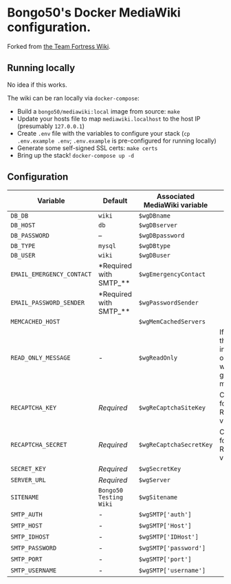 # Bongo50's Docker MediaWiki configuration.

Forked from [the Team Fortress Wiki](https://github.com/tfwiki/mediawiki).

## Running locally

No idea if this works.

The wiki can be ran locally via `docker-compose`:

- Build a `bongo50/mediawiki:local` image from source: `make`
- Update your hosts file to map `mediawiki.localhost` to the host IP (presumably `127.0.0.1`)
- Create `.env` file with the variables to configure your stack (`cp .env.example .env`; `.env.example` is pre-configured for running locally)
- Generate some self-signed SSL certs: `make certs`
- Bring up the stack! `docker-compose up -d`

## Configuration

| Variable                  | Default                               | Associated MediaWiki variable | Notes                                                                                                  |
| ------------------------- | ------------------------------------- | ----------------------------- | ------------------------------------------------------------------------------------------------------ |
| `DB_DB`                   | `wiki`                                | `$wgDBname`                   |
| `DB_HOST`                 | `db`                                  | `$wgDBserver`                 |
| `DB_PASSWORD`             | –                                     | `$wgDBpassword`               |
| `DB_TYPE`                 | `mysql`                               | `$wgDBtype`                   |
| `DB_USER`                 | `wiki`                                | `$wgDBuser`                   |
| `EMAIL_EMERGENCY_CONTACT` | \*Required with SMTP\_\*\*            | `$wgEmergencyContact`         |
| `EMAIL_PASSWORD_SENDER`   | \*Required with SMTP\_\*\*            | `$wgPasswordSender`           |
| `MEMCACHED_HOST`          |                                       | `$wgMemCachedServers`         |                                                                                                        |
| `READ_ONLY_MESSAGE`       | -                                     | `$wgReadOnly`                 | If set, puts the Wiki into read-only mode with the given message.                                      |
| `RECAPTCHA_KEY`           | _Required_                            | `$wgReCaptchaSiteKey`         | Credentials for a ReCaptcha v2 Tickbox                                                                 |
| `RECAPTCHA_SECRET`        | _Required_                            | `$wgReCaptchaSecretKey`       | Credentials for a ReCaptcha v2 Tickbox                                                                 |
| `SECRET_KEY`              | _Required_                            | `$wgSecretKey`                |                                                |
| `SERVER_URL`              | _Required_                            | `$wgServer`                   |
| `SITENAME`                | `Bongo50 Testing Wiki`                | `$wgSitename`                 |
| `SMTP_AUTH`               | -                                     | `$wgSMTP['auth']`             |
| `SMTP_HOST`               | -                                     | `$wgSMTP['Host']`             |
| `SMTP_IDHOST`             | -                                     | `$wgSMTP['IDHost']`           |
| `SMTP_PASSWORD`           | -                                     | `$wgSMTP['password']`         |
| `SMTP_PORT`               | -                                     | `$wgSMTP['port']`             |
| `SMTP_USERNAME`           | -                                     | `$wgSMTP['username']`         |
